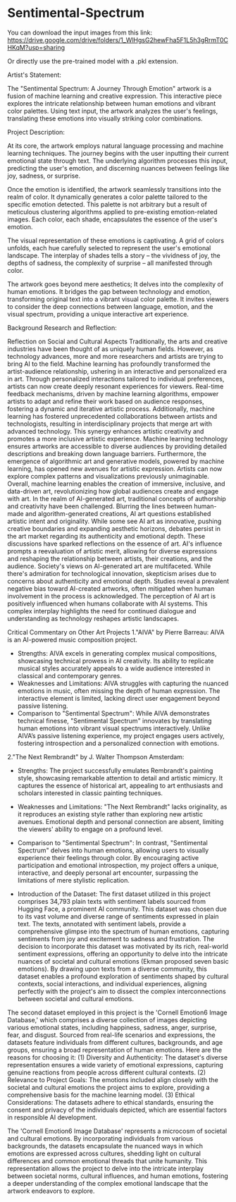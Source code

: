 # Sentimental-Spectrum

You can download the input images from this link: https://drive.google.com/drive/folders/1_WlHgsG2hewFha5F1L5h3gRrmT0CHKqM?usp=sharing

Or directly use the pre-trained model with a .pkl extension.


Artist's Statement:

The "Sentimental Spectrum: A Journey Through Emotion" artwork is a fusion of machine learning and creative expression. This interactive piece explores the intricate relationship between human emotions and vibrant color palettes. Using text input, the artwork analyzes the user's feelings, translating these emotions into visually striking color combinations.


Project Description:

At its core, the artwork employs natural language processing and machine learning techniques. The journey begins with the user inputting their current emotional state through text. The underlying algorithm processes this input, predicting the user's emotion, and discerning nuances between feelings like joy, sadness, or surprise.

Once the emotion is identified, the artwork seamlessly transitions into the realm of color. It dynamically generates a color palette tailored to the specific emotion detected. This palette is not arbitrary but a result of meticulous clustering algorithms applied to pre-existing emotion-related images. Each color, each shade, encapsulates the essence of the user's emotion.

The visual representation of these emotions is captivating. A grid of colors unfolds, each hue carefully selected to represent the user's emotional landscape. The interplay of shades tells a story – the vividness of joy, the depths of sadness, the complexity of surprise – all manifested through color.

The artwork goes beyond mere aesthetics; It delves into the complexity of human emotions. It bridges the gap between technology and emotion, transforming original text into a vibrant visual color palette. It invites viewers to consider the deep connections between language, emotion, and the visual spectrum, providing a unique interactive art experience.


Background Research and Reflection:

Reflection on Social and Cultural Aspects
Traditionally, the arts and creative industries have been thought of as uniquely human fields. However, as technology advances, more and more researchers and artists are trying to bring AI to the field.
Machine learning has profoundly transformed the artist-audience relationship, ushering in an interactive and personalized era in art. Through personalized interactions tailored to individual preferences, artists can now create deeply resonant experiences for viewers. Real-time feedback mechanisms, driven by machine learning algorithms, empower artists to adapt and refine their work based on audience responses, fostering a dynamic and iterative artistic process. Additionally, machine learning has fostered unprecedented collaborations between artists and technologists, resulting in interdisciplinary projects that merge art with advanced technology. This synergy enhances artistic creativity and promotes a more inclusive artistic experience. Machine learning technology ensures artworks are accessible to diverse audiences by providing detailed descriptions and breaking down language barriers. Furthermore, the emergence of algorithmic art and generative models, powered by machine learning, has opened new avenues for artistic expression.  Artists can now explore complex patterns and visualizations previously unimaginable. Overall, machine learning enables the creation of immersive, inclusive, and data-driven art, revolutionizing how global audiences create and engage with art.
In the realm of AI-generated art, traditional concepts of authorship and creativity have been challenged. Blurring the lines between human-made and algorithm-generated creations, AI art questions established artistic intent and originality. While some see AI art as innovative, pushing creative boundaries and expanding aesthetic horizons, debates persist in the art market regarding its authenticity and emotional depth. These discussions have sparked reflections on the essence of art. AI's influence prompts a reevaluation of artistic merit, allowing for diverse expressions and reshaping the relationship between artists, their creations, and the audience.
Society's views on AI-generated art are multifaceted. While there's admiration for technological innovation, skepticism arises due to concerns about authenticity and emotional depth. Studies reveal a prevalent negative bias toward AI-created artworks, often mitigated when human involvement in the process is acknowledged. The perception of AI art is positively influenced when humans collaborate with AI systems. This complex interplay highlights the need for continued dialogue and understanding as technology reshapes artistic landscapes.

Critical Commentary on Other Art Projects
1."AIVA" by Pierre Barreau:
AIVA is an AI-powered music composition project.
- Strengths:
AIVA excels in generating complex musical compositions, showcasing technical prowess in AI creativity.
Its ability to replicate musical styles accurately appeals to a wide audience interested in classical and contemporary genres.
- Weaknesses and Limitations:
AIVA struggles with capturing the nuanced emotions in music, often missing the depth of human expression.
The interactive element is limited, lacking direct user engagement beyond passive listening.
- Comparison to "Sentimental Spectrum":
While AIVA demonstrates technical finesse, "Sentimental Spectrum" innovates by translating human emotions into vibrant visual spectrums interactively. Unlike AIVA’s passive listening experience, my project engages users actively, fostering introspection and a personalized connection with emotions.

2."The Next Rembrandt" by J. Walter Thompson Amsterdam:
- Strengths:
The project successfully emulates Rembrandt's painting style, showcasing remarkable attention to detail and artistic mimicry.
It captures the essence of historical art, appealing to art enthusiasts and scholars interested in classic painting techniques.
- Weaknesses and Limitations:
"The Next Rembrandt" lacks originality, as it reproduces an existing style rather than exploring new artistic avenues.
Emotional depth and personal connection are absent, limiting the viewers' ability to engage on a profound level.
- Comparison to "Sentimental Spectrum":
In contrast, "Sentimental Spectrum" delves into human emotions, allowing users to visually experience their feelings through color. By encouraging active participation and emotional introspection, my project offers a unique, interactive, and deeply personal art encounter, surpassing the limitations of mere stylistic replication.

- Introduction of the Dataset:
The first dataset utilized in this project comprises 34,793 plain texts with sentiment labels sourced from Hugging Face, a prominent AI community. This dataset was chosen due to its vast volume and diverse range of sentiments expressed in plain text. The texts, annotated with sentiment labels, provide a comprehensive glimpse into the spectrum of human emotions, capturing sentiments from joy and excitement to sadness and frustration. The decision to incorporate this dataset was motivated by its rich, real-world sentiment expressions, offering an opportunity to delve into the intricate nuances of societal and cultural emotions (Ekman proposed seven basic emotions). By drawing upon texts from a diverse community, this dataset enables a profound exploration of sentiments shaped by cultural contexts, social interactions, and individual experiences, aligning perfectly with the project's aim to dissect the complex interconnections between societal and cultural emotions.

The second dataset employed in this project is the 'Cornell Emotion6 Image Database,' which comprises a diverse collection of images depicting various emotional states, including happiness, sadness, anger, surprise, fear, and disgust. Sourced from real-life scenarios and expressions, the datasets feature individuals from different cultures, backgrounds, and age groups, ensuring a broad representation of human emotions. Here are the reasons for choosing it: (1) Diversity and Authenticity: The dataset's diverse representation ensures a wide variety of emotional expressions, capturing genuine reactions from people across different cultural contexts. (2) Relevance to Project Goals: The emotions included align closely with the societal and cultural emotions the project aims to explore, providing a comprehensive basis for the machine learning model. (3) Ethical Considerations: The datasets adhere to ethical standards, ensuring the consent and privacy of the individuals depicted, which are essential factors in responsible AI development.

The 'Cornell Emotion6 Image Database' represents a microcosm of societal and cultural emotions. By incorporating individuals from various backgrounds, the datasets encapsulate the nuanced ways in which emotions are expressed across cultures, shedding light on cultural differences and common emotional threads that unite humanity. This representation allows the project to delve into the intricate interplay between societal norms, cultural influences, and human emotions, fostering a deeper understanding of the complex emotional landscape that the artwork endeavors to explore.
